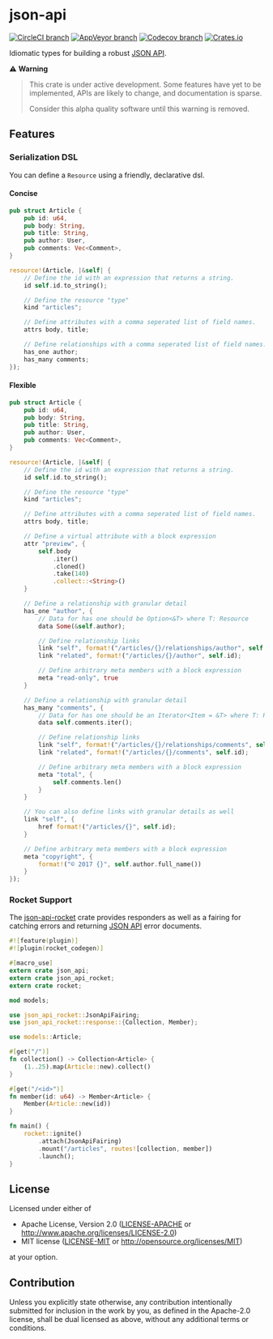 # json-api

[![CircleCI branch](https://img.shields.io/circleci/project/github/zacharygolba/json-api-rs/master.svg?style=flat-square)](https://circleci.com/gh/zacharygolba/json-api-rs/tree/master) [![AppVeyor branch](https://img.shields.io/appveyor/ci/zacharygolba/json-api-rs/master.svg?logo=appveyor&style=flat-square)](https://ci.appveyor.com/project/zacharygolba/json-api-rs/branch/master) [![Codecov branch](https://img.shields.io/codecov/c/github/zacharygolba/json-api-rs/master.svg?style=flat-square)](https://codecov.io/gh/zacharygolba/json-api-rs) [![Crates.io](https://img.shields.io/crates/v/json-api.svg?style=flat-square)](https://crates.io/crates/json-api)

Idiomatic types for building a robust [JSON API](http://jsonapi.org/).

⚠️ **Warning**

> This crate is under active development. Some features have yet to be implemented,
> APIs are likely to change, and documentation is sparse.
>
> Consider this alpha quality software until this warning is removed.

## Features

### Serialization DSL

You can define a `Resource` using a friendly, declarative dsl.

#### Concise

```rust
pub struct Article {
    pub id: u64,
    pub body: String,
    pub title: String,
    pub author: User,
    pub comments: Vec<Comment>,
}

resource!(Article, |&self| {
    // Define the id with an expression that returns a string.
    id self.id.to_string();

    // Define the resource "type"
    kind "articles";

    // Define attributes with a comma seperated list of field names.
    attrs body, title;

    // Define relationships with a comma seperated list of field names.
    has_one author;
    has_many comments;
});
```

#### Flexible

```rust
pub struct Article {
    pub id: u64,
    pub body: String,
    pub title: String,
    pub author: User,
    pub comments: Vec<Comment>,
}

resource!(Article, |&self| {
    // Define the id with an expression that returns a string.
    id self.id.to_string();

    // Define the resource "type"
    kind "articles";

    // Define attributes with a comma seperated list of field names.
    attrs body, title;

    // Define a virtual attribute with a block expression
    attr "preview", {
        self.body
            .iter()
            .cloned()
            .take(140)
            .collect::<String>()
    }

    // Define a relationship with granular detail
    has_one "author", {
        // Data for has one should be Option<&T> where T: Resource
        data Some(&self.author);

        // Define relationship links
        link "self", format!("/articles/{}/relationships/author", self.id);
        link "related", format!("/articles/{}/author", self.id);

        // Define arbitrary meta members with a block expression
        meta "read-only", true
    }

    // Define a relationship with granular detail
    has_many "comments", {
        // Data for has one should be an Iterator<Item = &T> where T: Resource
        data self.comments.iter();

        // Define relationship links
        link "self", format!("/articles/{}/relationships/comments", self.id);
        link "related", format!("/articles/{}/comments", self.id);

        // Define arbitrary meta members with a block expression
        meta "total", {
            self.comments.len()
        }
    }

    // You can also define links with granular details as well
    link "self", {
        href format!("/articles/{}", self.id);
    }

    // Define arbitrary meta members with a block expression
    meta "copyright", {
        format!("© 2017 {}", self.author.full_name())
    }
});
```

### Rocket Support

The [json-api-rocket](https://crates.io/crates/json-api-rocket) crate provides responders
as well as a fairing for catching errors and returning [JSON API](http://jsonapi.org)
error documents.

```rust
#![feature(plugin)]
#![plugin(rocket_codegen)]

#[macro_use]
extern crate json_api;
extern crate json_api_rocket;
extern crate rocket;

mod models;

use json_api_rocket::JsonApiFairing;
use json_api_rocket::response::{Collection, Member};

use models::Article;

#[get("/")]
fn collection() -> Collection<Article> {
    (1..25).map(Article::new).collect()
}

#[get("/<id>")]
fn member(id: u64) -> Member<Article> {
    Member(Article::new(id))
}

fn main() {
    rocket::ignite()
        .attach(JsonApiFairing)
        .mount("/articles", routes![collection, member])
        .launch();
}

```

## License

Licensed under either of

* Apache License, Version 2.0
  ([LICENSE-APACHE](LICENSE-APACHE) or http://www.apache.org/licenses/LICENSE-2.0)
* MIT license
  ([LICENSE-MIT](LICENSE-MIT) or http://opensource.org/licenses/MIT)

at your option.

## Contribution

Unless you explicitly state otherwise, any contribution intentionally submitted
for inclusion in the work by you, as defined in the Apache-2.0 license, shall be
dual licensed as above, without any additional terms or conditions.
